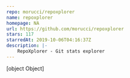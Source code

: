 ```yaml
---
repo: morucci/repoxplorer
name: repoxplorer
homepage: NA
url: https://github.com/morucci/repoxplorer
stars: 117
starredAt: 2019-10-06T04:16:37Z
description: |-
    RepoXplorer - Git stats explorer
---
```


[object Object]

